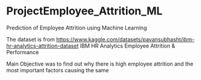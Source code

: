 # ProjectEmployee_Attrition_ML
Prediction of Employee Attrition using Machine Learning

The dataset is from https://www.kaggle.com/datasets/pavansubhasht/ibm-hr-analytics-attrition-dataset
IBM HR Analytics Employee Attrition & Performance

Main Objective was to find out why there is high employee attrition and the most important factors causing the same
